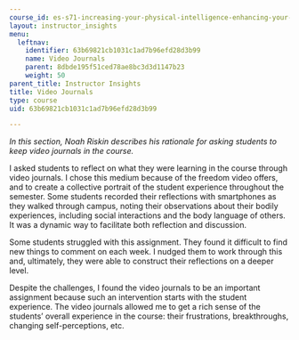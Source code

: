 ```yaml
---
course_id: es-s71-increasing-your-physical-intelligence-enhancing-your-social-smarts-spring-2014
layout: instructor_insights
menu:
  leftnav:
    identifier: 63b69821cb1031c1ad7b96efd28d3b99
    name: Video Journals
    parent: 8dbde195f51ced78ae8bc3d3d1147b23
    weight: 50
parent_title: Instructor Insights
title: Video Journals
type: course
uid: 63b69821cb1031c1ad7b96efd28d3b99

---
```


_In this section, Noah Riskin describes his rationale for asking students to keep video journals in the course._ 

I asked students to reflect on what they were learning in the course through video journals. I chose this medium because of the freedom video offers, and to create a collective portrait of the student experience throughout the semester. Some students recorded their reflections with smartphones as they walked through campus, noting their observations about their bodily experiences, including social interactions and the body language of others. It was a dynamic way to facilitate both reflection and discussion.

Some students struggled with this assignment. They found it difficult to find new things to comment on each week. I nudged them to work through this and, ultimately, they were able to construct their reflections on a deeper level.

Despite the challenges, I found the video journals to be an important assignment because such an intervention starts with the student experience. The video journals allowed me to get a rich sense of the students’ overall experience in the course: their frustrations, breakthroughs, changing self-perceptions, etc.